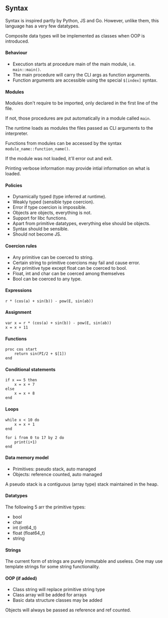 ## Syntax

Syntax is inspired partly by Python, JS and Go.
However, unlike them, this language has a very few datatypes.

Composite data types will be implemented as classes when OOP is introduced.

#### Behaviour
- Execution starts at procedure main of the main module, i.e. `main::main()`.
- The main procedure will carry the CLI args as function arguments.
- Function arguments are accessible using the special `$[index]` syntax.

#### Modules
Modules don't require to be imported, only declared in the first line of the file.

If not, those procedures are put automatically in a module called `main`.

The runtime loads as modules the files passed as CLI arguments to the interpreter.

Functions from modules can be accessed by the syntax `module_name::function_name()`.

If the module was not loaded, it'll error out and exit.

Printing verbose information may provide intial information on what is loaded.

#### Policies
- Dynamically typed (type inferred at runtime).
- Weakly typed (sensible type coercion).
- Error if type coercion is impossible.
- Objects are objects, everything is not.
- Support for libc functions.
- Apart from primitive datatypes, everything else should be objects.
- Syntax should be sensible.
- Should not become JS.

#### Coercion rules
- Any primitive can be coerced to string.
- Certain string to primitive coercions may fail and cause error.
- Any primitive type except float can be coerced to bool.
- Float, int and char can be coerced among themselves
- Bool can be coerced to any type.

#### Expressions
```
r * (cos(a) + sin(b)) - pow(E, sin(ab))
```

#### Assignment
```
var x = r * (cos(a) + sin(b)) - pow(E, sin(ab))
x = x + 11
```

#### Functions
```
proc cos start
    return sin(PI/2 + $[1])
end
```

#### Conditional statements
```
if x == 5 then
    x = x + 7
else
    x = x + 8
end
```

#### Loops
```
while x < 10 do
    x = x + 1
end

for i from 0 to 17 by 2 do
    print(i+1)
end
```

#### Data memory model
- Primitives: pseudo stack, auto managed
- Objects: reference counted, auto managed

A pseudo stack is a contiguous (array type) stack maintained in the heap.

#### Datatypes
The following 5 arr the primitive types:
- bool
- char
- int (int64_t)
- float (float64_t)
- string

#### Strings
The current form of strings are purely immutable and useless.
One may use template strings for some string functionality.

#### OOP (if added)
- Class string will replace primitive string type
- Class array will be added for arrays
- Basic data structure classes may be added

Objects will always be passed as reference and ref counted.
